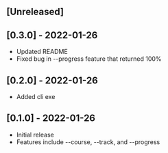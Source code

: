## [Unreleased]

## [0.3.0] - 2022-01-26

- Updated README
- Fixed bug in --progress feature that returned 100%

## [0.2.0] - 2022-01-26

- Added cli exe

## [0.1.0] - 2022-01-26

- Initial release
- Features include --course, --track, and --progress
